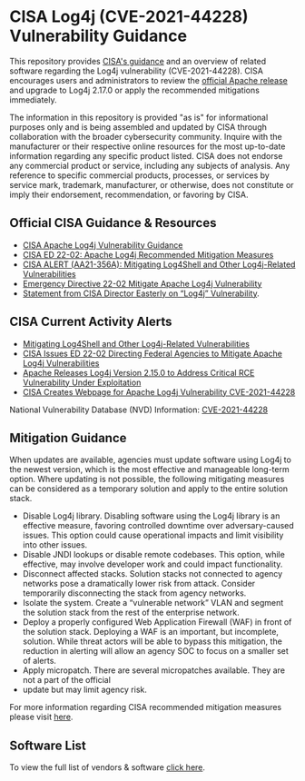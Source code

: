 # CISA Log4j (CVE-2021-44228) Vulnerability Guidance #

This repository provides
[CISA's guidance](https://www.cisa.gov/uscert/apache-log4j-vulnerability-guidance)
and an overview of related software regarding the Log4j vulnerability
(CVE-2021-44228). CISA encourages users and administrators to review the
[official Apache release](https://logging.apache.org/log4j/2.x/security.html)
and upgrade to Log4j 2.17.0 or apply the recommended mitigations immediately.

The information in this repository is provided "as is" for informational
purposes only and is being assembled and updated by CISA through
collaboration with the broader cybersecurity community.  Inquire with the
manufacturer or their respective online resources for the most up-to-date
information regarding any specific product listed. CISA does not endorse
any commercial product or service, including any subjects of analysis.
Any reference to specific commercial products, processes, or services by
service mark, trademark, manufacturer, or otherwise, does not constitute
or imply their endorsement, recommendation, or favoring by CISA.

## Official CISA Guidance & Resources ##

- [CISA Apache Log4j Vulnerability Guidance](https://www.cisa.gov/uscert/apache-log4j-vulnerability-guidance)
- [CISA ED 22-02: Apache Log4j Recommended Mitigation Measures](https://www.cisa.gov/uscert/ed-22-02-apache-log4j-recommended-mitigation-measures)
- [CISA ALERT (AA21-356A): Mitigating Log4Shell and Other Log4j-Related Vulnerabilities](https://www.cisa.gov/uscert/ncas/alerts/aa21-356a)
- [Emergency Directive 22-02 Mitigate Apache Log4j Vulnerability](https://www.cisa.gov/emergency-directive-22-02)
- [Statement from CISA Director Easterly on “Log4j” Vulnerability](https://www.cisa.gov/news/2021/12/11/statement-cisa-director-easterly-log4j-vulnerability).

## CISA Current Activity Alerts ##

- [Mitigating Log4Shell and Other Log4j-Related Vulnerabilities](https://www.cisa.gov/uscert/ncas/current-activity/2021/12/22/mitigating-log4shell-and-other-log4j-related-vulnerabilities)
- [CISA Issues ED 22-02 Directing Federal Agencies to Mitigate Apache Log4j Vulnerabilities](https://www.cisa.gov/uscert/ncas/current-activity/2021/12/17/cisa-issues-ed-22-02-directing-federal-agencies-mitigate-apache)
- [Apache Releases Log4j Version 2.15.0 to Address Critical RCE Vulnerability Under Exploitation](https://www.cisa.gov/uscert/ncas/current-activity/2021/12/10/apache-releases-log4j-version-2150-address-critical-rce)
- [CISA Creates Webpage for Apache Log4j Vulnerability CVE-2021-44228](https://www.cisa.gov/uscert/ncas/current-activity/2021/12/13/cisa-creates-webpage-apache-log4j-vulnerability-cve-2021-44228)

National Vulnerability Database (NVD) Information: [CVE-2021-44228](https://nvd.nist.gov/vuln/detail/CVE-2021-44228)

## Mitigation Guidance ##

When updates are available, agencies must update software using Log4j to the newest version, 
which is the most effective and manageable long-term option. Where updating is not possible, 
the following mitigating measures can be considered as a temporary solution and apply to the 
entire solution stack.

- Disable Log4j library. Disabling software using the Log4j library is an effective measure, 
favoring controlled downtime over adversary-caused issues. This option could cause operational 
impacts and limit visibility into other issues.
- Disable JNDI lookups or disable remote codebases. This option, while effective, may involve 
developer work and could impact functionality.
- Disconnect affected stacks. Solution stacks not connected to agency networks pose a dramatically 
lower risk from attack. Consider temporarily disconnecting the stack from agency networks.
- Isolate the system. Create a “vulnerable network” VLAN and segment the solution stack from the 
rest of the enterprise network.
- Deploy a properly configured Web Application Firewall (WAF) in front of the solution stack. 
Deploying a WAF is an important, but incomplete, solution. While threat actors will be able to 
bypass this mitigation, the reduction in alerting will allow an agency SOC to focus on a smaller 
set of alerts.
- Apply micropatch. There are several micropatches available. They are not a part of the official 
- update but may limit agency risk.

For more information regarding CISA recommended mitigation measures please visit 
[here](https://www.cisa.gov/uscert/ed-22-02-apache-log4j-recommended-mitigation-measures).

## Software List ##

To view the full list of vendors & software [click here](./SOFTWARE-LIST.md).
